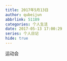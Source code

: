 ```yaml
---
title: 2017年5月13日
author: qubeijun
abbrlink: 51189
categories: 个人生活
date: 2017-05-13 17:00:29
series: 个人日记
hide: true
---
```


运动会
